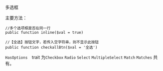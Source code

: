 多选框

主要方法：

```
//多个选项框是否在同一行
public function inline($val = true)

//【全选】按钮文字，若传入空字符串，则不显示此按钮
public function checkallBtn($val = '全选')
```
`HasOptions`　trait 为`Checkbox` `Radio` `Select` `MultipleSelect` `Match` `Matches` 共有。
